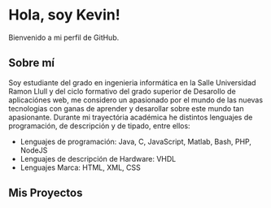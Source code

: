 # Hola, soy Kevin!
Bienvenido a mi perfil de GitHub. 
## Sobre mí
Soy estudiante del grado en ingenieria informática en la Salle Universidad Ramon Llull y del ciclo formativo del grado superior de Desarollo de aplicaciónes web, me considero un apasionado por el mundo de las nuevas tecnologias con ganas de aprender y desarollar sobre este mundo tan apasionante.
Durante mi trayectória académica he distintos lenguajes de programación, de descripción y de tipado, entre ellos:
  - Lenguajes de programación: Java, C, JavaScript, Matlab, Bash, PHP, NodeJS
  - Lenguajes de descripción de Hardware: VHDL
  - Lenguajes Marca: HTML, XML, CSS

## Mis Proyectos

